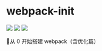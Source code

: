# webpack-init
<img src="https://img.shields.io/github/stars/twoyoung6/webpack-init?color=blueviolet&logo=Github&style=flat-square">  <img src="https://img.shields.io/github/forks/twoyoung6/webpack-init?color=f9960&logo=Github&style=flat-square">  <img src="https://img.shields.io/badge/keywords-webpack-red&style=flat-square&logo=gulp">

🚕从 0 开始搭建 webpack（含优化篇）

